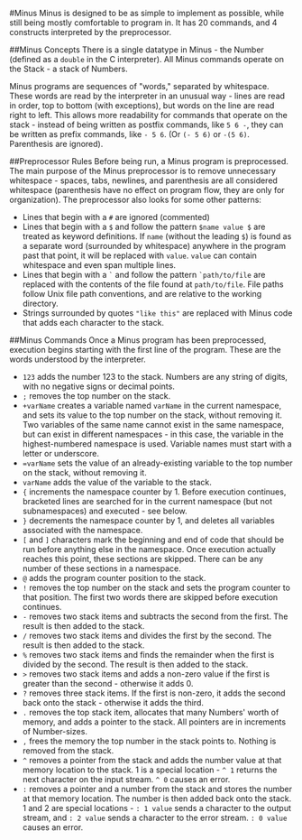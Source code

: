 #Minus
Minus is designed to be as simple to implement as possible, while still being mostly comfortable to program in. It has 20 commands, and 4 constructs interpreted by the preprocessor.

##Minus Concepts
There is a single datatype in Minus - the Number (defined as a `double` in the C interpreter). All Minus commands operate on the Stack - a stack of Numbers.

Minus programs are sequences of "words," separated by whitespace. These words are read by the interpreter in an unusual way - lines are read in order, top to bottom (with exceptions), but words on the line are read right to left. This allows more readability for commands that operate on the stack - instead of being written as postfix commands, like `5 6 -`, they can be written as prefix commands, like `- 5 6`. (Or `(- 5 6)` or `-(5 6)`. Parenthesis are ignored).

##Preprocessor Rules
Before being run, a Minus program is preprocessed. The main purpose of the Minus preprocessor is to remove unnecessary whitespace - spaces, tabs, newlines, and parenthesis are all considered whitespace (parenthesis have no effect on program flow, they are only for organization). The preprocessor also looks for some other patterns:
- Lines that begin with a `#` are ignored (commented)
- Lines that begin with a `$` and follow the pattern `$name value $` are treated as keyword definitions. If `name` (without the leading `$`) is found as a separate word (surrounded by whitespace) anywhere in the program past that point, it will be replaced with `value`. `value` can contain whitespace and even span multiple lines.
- Lines that begin with a `` ` `` and follow the pattern `` `path/to/file `` are replaced with the contents of the file found at `path/to/file`. File paths follow Unix file path conventions, and are relative to the working directory.
- Strings surrounded by quotes `"like this"` are replaced with Minus code that adds each character to the stack.

##Minus Commands
Once a Minus program has been preprocessed, execution begins starting with the first line of the program. These are the words understood by the interpreter.
- `123` adds the number 123 to the stack. Numbers are any string of digits, with no negative signs or decimal points.
- `;` removes the top number on the stack.
- `+varName` creates a variable named `varName` in the current namespace, and sets its value to the top number on the stack, without removing it. Two variables of the same name cannot exist in the same namespace, but can exist in different namespaces - in this case, the variable in the highest-numbered namespace is used. Variable names must start with a letter or underscore.
- `=varName` sets the value of an already-existing variable to the top number on the stack, without removing it.
- `varName` adds the value of the variable to the stack.
- `{` increments the namespace counter by 1. Before execution continues, bracketed lines are searched for in the current namespace (but not subnamespaces) and executed - see below.
- `}` decrements the namespace counter by 1, and deletes all variables associated with the namespace.
- `[` and `]` characters mark the beginning and end of code that should be run before anything else in the namespace. Once execution actually reaches this point, these sections are skipped. There can be any number of these sections in a namespace.
- `@` adds the program counter position to the stack.
- `!` removes the top number on the stack and sets the program counter to that position. The first two words there are skipped before execution continues.
- `-` removes two stack items and subtracts the second from the first. The result is then added to the stack.
- `/` removes two stack items and divides the first by the second. The result is then added to the stack.
- `%` removes two stack items and finds the remainder when the first is divided by the second. The result is then added to the stack.
- `>` removes two stack items and adds a non-zero value if the first is greater than the second - otherwise it adds 0.
- `?` removes three stack items. If the first is non-zero, it adds the second back onto the stack - otherwise it adds the third.
- `.` removes the top stack item, allocates that many Numbers' worth of memory, and adds a pointer to the stack. All pointers are in increments of Number-sizes.
- `,` frees the memory the top number in the stack points to. Nothing is removed from the stack.
- `^` removes a pointer from the stack and adds the number value at that memory location to the stack. 1 is a special location - `^ 1` returns the next character on the input stream. `^ 0` causes an error.
- `:` removes a pointer and a number from the stack and stores the number at that memory location. The number is then added back onto the stack. 1 and 2 are special locations - `: 1 value` sends a character to the output stream, and `: 2 value` sends a character to the error stream. `: 0 value` causes an error.
